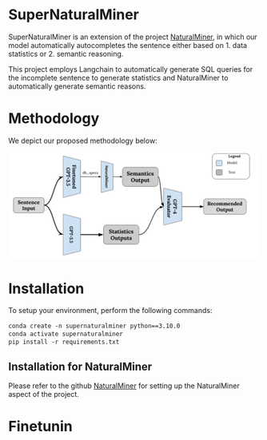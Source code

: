 # SuperNaturalMiner

SuperNaturalMiner is an extension of the project [NaturalMiner](https://github.com/itrummer/NaturalMiner?tab=readme-ov-file), in which our model automatically autocompletes the sentence either based on 1. data statistics or 2. semantic reasoning.

This project employs Langchain to automatically generate SQL queries for the incomplete sentence to generate statistics and NaturalMiner to automatically generate semantic reasons. 

# Methodology
We depict our proposed methodology below:

![SuperNaturalMiner Methodology](SuperNaturalMiner.png) 

# Installation
To setup your environment, perform the following commands:

```
conda create -n supernaturalminer python==3.10.0
conda activate supernaturalminer
pip install -r requirements.txt
```

## Installation for NaturalMiner
Please refer to the github [NaturalMiner](https://github.com/itrummer/NaturalMiner?tab=readme-ov-file) for setting up the NaturalMiner aspect of the project.


# Finetunin